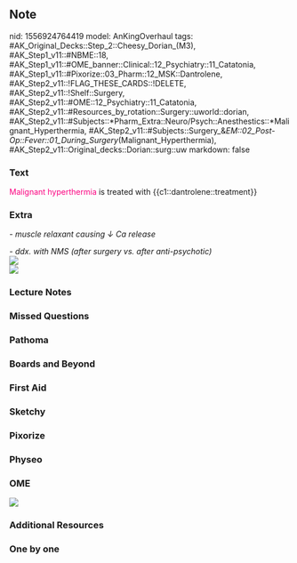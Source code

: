 ## Note
nid: 1556924764419
model: AnKingOverhaul
tags: #AK_Original_Decks::Step_2::Cheesy_Dorian_(M3), #AK_Step1_v11::#NBME::18, #AK_Step1_v11::#OME_banner::Clinical::12_Psychiatry::11_Catatonia, #AK_Step1_v11::#Pixorize::03_Pharm::12_MSK::Dantrolene, #AK_Step2_v11::!FLAG_THESE_CARDS::!DELETE, #AK_Step2_v11::!Shelf::Surgery, #AK_Step2_v11::#OME::12_Psychiatry::11_Catatonia, #AK_Step2_v11::#Resources_by_rotation::Surgery::uworld::dorian, #AK_Step2_v11::#Subjects::*Pharm_Extra::Neuro/Psych::Anesthestics::*Malignant_Hyperthermia, #AK_Step2_v11::#Subjects::Surgery_&_EM::02_Post-Op::Fever::01_During_Surgery_(Malignant_Hyperthermia), #AK_Step2_v11::Original_decks::Dorian::surg::uw
markdown: false

### Text
<font color="#FC0280">Malignant hyperthermia</font> is treated with
{{c1::dantrolene::treatment}}

### Extra
<i>- muscle relaxant causing ↓ Ca release</i>
<div>
  <i>- ddx. with NMS (after surgery vs. after anti-psychotic)</i>
  <div>
    <div>
      <i><font color="#FC0280"><img src=
      "paste-54228257079299.jpg"></font></i>
    </div>
    <div>
      <i><font color="#FC0280"><img src=
      "paste-184413010788353.jpg"></font></i>
    </div>
  </div>
</div>

### Lecture Notes


### Missed Questions


### Pathoma


### Boards and Beyond


### First Aid


### Sketchy


### Pixorize


### Physeo


### OME
<div class="ome-widget">
  <a href=
  "https://onlinemeded.org/spa/psychiatry/catatonia/acquire?ref=anki">
  <img src="_OME_AnkiFlashcards_Lesson_5.png"></a>
</div>

### Additional Resources


### One by one

